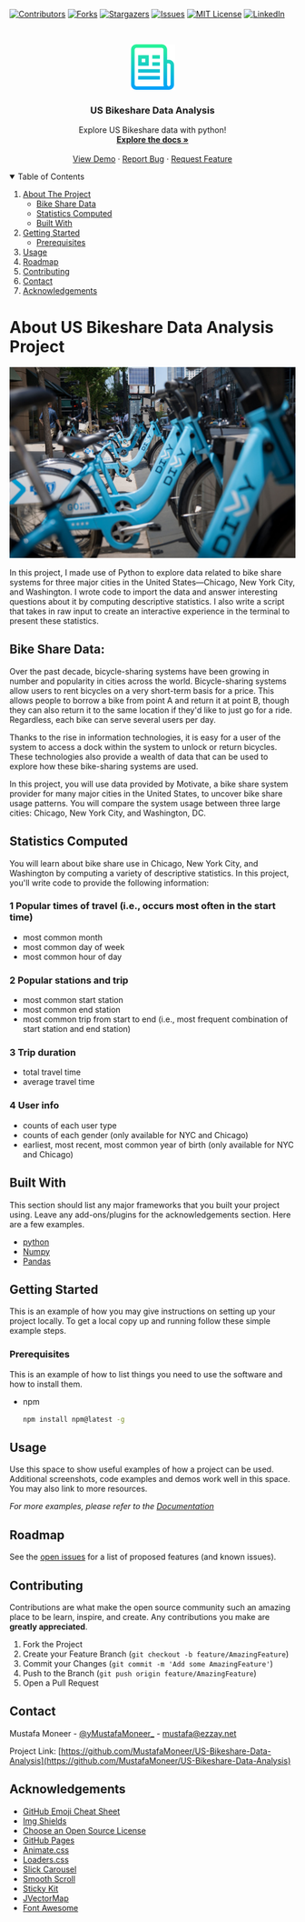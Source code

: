 <!--
*** Thanks for checking out the Best-README-Template. If you have a suggestion
*** that would make this better, please fork the repo and create a pull request
*** or simply open an issue with the tag "enhancement".
*** Thanks again! Now go create something AMAZING! :D
-->



<!-- PROJECT SHIELDS -->
<!--
*** I'm using markdown "reference style" links for readability.
*** Reference links are enclosed in brackets [ ] instead of parentheses ( ).
*** See the bottom of this document for the declaration of the reference variables
*** for contributors-url, forks-url, etc. This is an optional, concise syntax you may use.
*** https://www.markdownguide.org/basic-syntax/#reference-style-links
-->
[![Contributors][contributors-shield]][contributors-url]
[![Forks][forks-shield]][forks-url]
[![Stargazers][stars-shield]][stars-url]
[![Issues][issues-shield]][issues-url]
[![MIT License][license-shield]][license-url]
[![LinkedIn][linkedin-shield]][linkedin-url]



<!-- PROJECT LOGO -->
<br />
<p align="center">
  <a href="https://github.com/othneildrew/Best-README-Template">
    <img src="images/logo.png" alt="Logo" width="80" height="80">
  </a>

  <h3 align="center">US Bikeshare Data Analysis</h3>

  <p align="center">
    Explore US Bikeshare data with python!
    <br />
    <a href="https://www.google.com/url?q=https%3A%2F%2Fclassroom.udacity.com%2Fnanodegrees%2Fnd104%2Fparts%2F53470233-d93c-4a31-a59f-11388272fe6b%2Fmodules%2Ff807d0c5-6158-445a-a447-6518782b57b8%2Flessons%2Fee7d089a-4a92-4e5d-96d2-bb256fae28e9%2Fconcepts%2F9062ec66-f95c-4637-91a3-f24f16b3d256&sa=D&sntz=1&usg=AFQjCNFZ425dQT4jll5vch8jn66-pM8fTg"><strong>Explore the docs »</strong></a>
    <br />
    <br />
    <a href="https://github.com/othneildrew/Best-README-Template">View Demo</a>
    ·
    <a href="https://github.com/othneildrew/Best-README-Template/issues">Report Bug</a>
    ·
    <a href="https://github.com/othneildrew/Best-README-Template/issues">Request Feature</a>
  </p>
</p>



<!-- TABLE OF CONTENTS -->
<details open="open">
  <summary>Table of Contents</summary>
  <ol>
    <li>
      <a href="#about-the-project">About The Project</a>
      <ul>
        <li><a href="#bikeshare-data">Bike Share Data</a></li>
        <li><a href="#statistics-computed">Statistics Computed</a></li>
        <li><a href="#built-with">Built With</a></li>
      </ul>
    </li>
    <li>
      <a href="#getting-started">Getting Started</a>
      <ul>
        <li><a href="#prerequisites">Prerequisites</a></li>
      </ul>
    </li>
    <li><a href="#usage">Usage</a></li>
    <li><a href="#roadmap">Roadmap</a></li>
    <li><a href="#contributing">Contributing</a></li>
    <li><a href="#contact">Contact</a></li>
    <li><a href="#acknowledgements">Acknowledgements</a></li>
  </ol>
</details>



<!-- ABOUT THE PROJECT -->
# About US Bikeshare Data Analysis Project

[![Product Name Screen Shot][product-screenshot]](https://sites.google.com/udacity.com/programdatascipython-project2)

In this project, I made use of Python to explore data related to bike share systems for three major cities in the United States—Chicago, New York City, and Washington. I wrote code to import the data and answer interesting questions about it by computing descriptive statistics. I also write a script that takes in raw input to create an interactive experience in the terminal to present these statistics.

## Bike Share Data:

Over the past decade, bicycle-sharing systems have been growing in number and popularity in cities across the world. Bicycle-sharing systems allow users to rent bicycles on a very short-term basis for a price. This allows people to borrow a bike from point A and return it at point B, though they can also return it to the same location if they'd like to just go for a ride. Regardless, each bike can serve several users per day.

Thanks to the rise in information technologies, it is easy for a user of the system to access a dock within the system to unlock or return bicycles. These technologies also provide a wealth of data that can be used to explore how these bike-sharing systems are used.

In this project, you will use data provided by Motivate, a bike share system provider for many major cities in the United States, to uncover bike share usage patterns. You will compare the system usage between three large cities: Chicago, New York City, and Washington, DC.

## Statistics Computed
You will learn about bike share use in Chicago, New York City, and Washington by computing a variety of descriptive statistics. In this project, you'll write code to provide the following information:

### 1 Popular times of travel (i.e., occurs most often in the start time)

* most common month
* most common day of week
* most common hour of day

### 2 Popular stations and trip

* most common start station
* most common end station
* most common trip from start to end (i.e., most frequent combination of start station and end station)

### 3 Trip duration

* total travel time
* average travel time

### 4 User info

* counts of each user type
* counts of each gender (only available for NYC and Chicago)
* earliest, most recent, most common year of birth (only available for NYC and Chicago)

## Built With

This section should list any major frameworks that you built your project using. Leave any add-ons/plugins for the acknowledgements section. Here are a few examples.
* [python](//https://python.org/)
* [Numpy](https://numpy.org/)
* [Pandas](https://pandas.pydata.org/)



<!-- GETTING STARTED -->
## Getting Started

This is an example of how you may give instructions on setting up your project locally.
To get a local copy up and running follow these simple example steps.

### Prerequisites

This is an example of how to list things you need to use the software and how to install them.
* npm
  ```sh
  npm install npm@latest -g
  ```


<!-- USAGE EXAMPLES -->
## Usage

Use this space to show useful examples of how a project can be used. Additional screenshots, code examples and demos work well in this space. You may also link to more resources.

_For more examples, please refer to the [Documentation](https://sites.google.com/udacity.com/programdatascipython-project2)_



<!-- ROADMAP -->
## Roadmap

See the [open issues](https://github.com/MustafaMoneer/US-Bikeshare-Data-Analysis/issues) for a list of proposed features (and known issues).



<!-- CONTRIBUTING -->
## Contributing

Contributions are what make the open source community such an amazing place to be learn, inspire, and create. Any contributions you make are **greatly appreciated**.

1. Fork the Project
2. Create your Feature Branch (`git checkout -b feature/AmazingFeature`)
3. Commit your Changes (`git commit -m 'Add some AmazingFeature'`)
4. Push to the Branch (`git push origin feature/AmazingFeature`)
5. Open a Pull Request



<!-- CONTACT -->
## Contact

Mustafa Moneer - [@yMustafaMoneer_](https://twitter.com/MustafaMoneer_) - mustafa@ezzay.net

Project Link: [https://github.com/MustafaMoneer/US-Bikeshare-Data-Analysis](https://github.com/MustafaMoneer/US-Bikeshare-Data-Analysis)



<!-- ACKNOWLEDGEMENTS -->
## Acknowledgements
* [GitHub Emoji Cheat Sheet](https://www.webpagefx.com/tools/emoji-cheat-sheet)
* [Img Shields](https://shields.io)
* [Choose an Open Source License](https://choosealicense.com)
* [GitHub Pages](https://pages.github.com)
* [Animate.css](https://daneden.github.io/animate.css)
* [Loaders.css](https://connoratherton.com/loaders)
* [Slick Carousel](https://kenwheeler.github.io/slick)
* [Smooth Scroll](https://github.com/cferdinandi/smooth-scroll)
* [Sticky Kit](http://leafo.net/sticky-kit)
* [JVectorMap](http://jvectormap.com)
* [Font Awesome](https://fontawesome.com)





<!-- MARKDOWN LINKS & IMAGES -->
<!-- https://www.markdownguide.org/basic-syntax/#reference-style-links -->
[contributors-shield]: https://img.shields.io/github/contributors/othneildrew/Best-README-Template.svg?style=for-the-badge
[contributors-url]: https://github.com/MustafaMoneer/US-Bikeshare-Data-Analysis/graphs/contributors
[forks-shield]: https://img.shields.io/github/forks/othneildrew/Best-README-Template.svg?style=for-the-badge
[forks-url]: https://github.com/MustafaMoneer/US-Bikeshare-Data-Analysis/network/members
[stars-shield]: https://img.shields.io/github/stars/othneildrew/Best-README-Template.svg?style=for-the-badge
[stars-url]: https://github.com/MustafaMoneer/US-Bikeshare-Data-Analysis/stargazers
[issues-shield]: https://img.shields.io/github/issues/othneildrew/Best-README-Template.svg?style=for-the-badge
[issues-url]: https://github.com/MustafaMoneer/US-Bikeshare-Data-Analysis/issues
[license-shield]: https://img.shields.io/github/license/othneildrew/Best-README-Template.svg?style=for-the-badge
[license-url]: https://github.com/MustafaMoneer/US-Bikeshare-Data-Analysis/blob/master/LICENSE.txt
[linkedin-shield]: https://img.shields.io/badge/-LinkedIn-black.svg?style=for-the-badge&logo=linkedin&colorB=555
[linkedin-url]: https://linkedin.com/in/mustafamoneer
[product-screenshot]: images/screenshot.png
